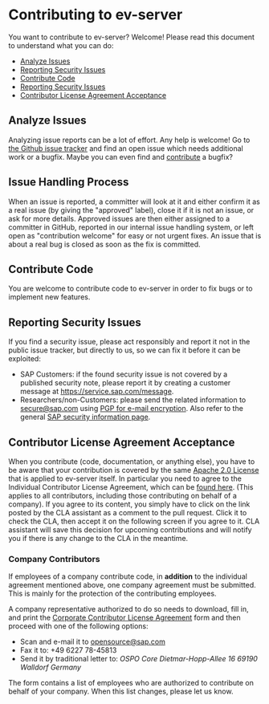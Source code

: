 # Contributing to ev-server

You want to contribute to ev-server? Welcome! Please read this document to understand what you can do:

- [Analyze Issues](#analyze-issues)
- [Reporting Security Issues](#reporting-security-issues)
- [Contribute Code](#contribute-code)
- [Reporting Security Issues](#reporting-security-issues)
- [Contributor License Agreement Acceptance](#contributor-license-agreement-acceptance)

## Analyze Issues

Analyzing issue reports can be a lot of effort. Any help is welcome!
Go to [the Github issue tracker](https://github.com/sap-labs-france/ev-server/issues?state=open) and find an open issue which needs additional work or a bugfix. Maybe you can even find and [contribute](#contribute-code) a bugfix?

## Issue Handling Process

When an issue is reported, a committer will look at it and either confirm it as a real issue (by giving the "approved" label), close it if it is not an issue, or ask for more details. Approved issues are then either assigned to a committer in GitHub, reported in our internal issue handling system, or left open as "contribution welcome" for easy or not urgent fixes. An issue that is about a real bug is closed as soon as the fix is committed.

## Contribute Code

You are welcome to contribute code to ev-server in order to fix bugs or to implement new features.

## Reporting Security Issues

If you find a security issue, please act responsibly and report it not in the public issue tracker, but directly to us, so we can fix it before it can be exploited:

- SAP Customers: if the found security issue is not covered by a published security note, please report it by creating a customer message at https://service.sap.com/message.
- Researchers/non-Customers: please send the related information to secure@sap.com using [PGP for e-mail encryption](http://global.sap.com/pc/security/keyblock.txt).
  Also refer to the general [SAP security information page](https://www.sap.com/corporate/en/company/security.html).

## Contributor License Agreement Acceptance

When you contribute (code, documentation, or anything else), you have to be aware that your contribution is covered by the same [Apache 2.0 License](http://www.apache.org/licenses/LICENSE-2.0) that is applied to ev-server itself.
In particular you need to agree to the Individual Contributor License Agreement,
which can be [found here](https://gist.github.com/CLAassistant/bd1ea8ec8aa0357414e8).
(This applies to all contributors, including those contributing on behalf of a company). If you agree to its content, you simply have to click on the link posted by the CLA assistant as a comment to the pull request. Click it to check the CLA, then accept it on the following screen if you agree to it. CLA assistant will save this decision for upcoming contributions and will notify you if there is any change to the CLA in the meantime.

### Company Contributors

If employees of a company contribute code, in **addition** to the individual agreement mentioned above, one company agreement must be submitted. This is mainly for the protection of the contributing employees.

A company representative authorized to do so needs to download, fill in, and print the [Corporate Contributor License Agreement](/src/assets/cla/SAP%20CCLA.pdf) form and then proceed with one of the following options:

- Scan and e-mail it to [opensource@sap.com](mailto:opensource@sap.com)
- Fax it to: +49 6227 78-45813
- Send it by traditional letter to:
  _OSPO Core_
  _Dietmar-Hopp-Allee 16_
  _69190 Walldorf_
  _Germany_

The form contains a list of employees who are authorized to contribute on behalf of your company. When this list changes, please let us know.
